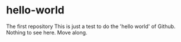 # hello-world
The first repository
This is just a test to do the 'hello world' of Github.
Nothing to see here.
Move along.
